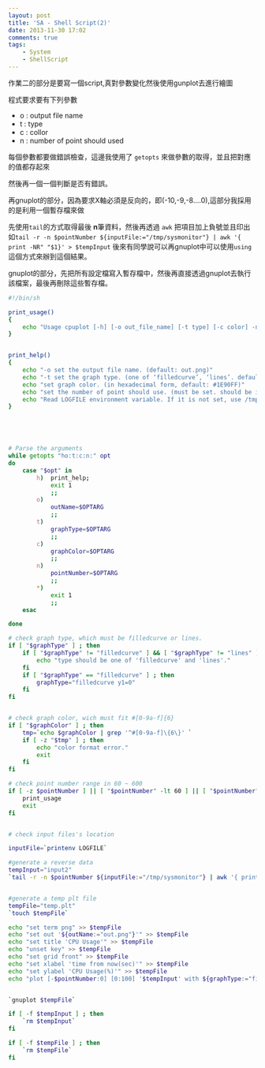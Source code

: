 ```yaml
---
layout: post
title: 'SA - Shell Script(2)'
date: 2013-11-30 17:02
comments: true
tags:
	- System
	- ShellScript
---
```

作業二的部分是要寫一個script,真對參數變化然後使用gunplot去進行繪圖

<!--more-->

程式要求要有下列參數

- o : output file name
- t : type
- c : collor
- n : number of point should used

每個參數都要做錯誤檢查，這邊我使用了 `getopts` 來做參數的取得，並且把對應的值都存起來

然後再一個一個判斷是否有錯誤。

再gnuplot的部分，因為要求X軸必須是反向的，即(-10,-9,-8....0),這部分我採用的是利用一個暫存檔來做

先使用`tail`的方式取得最後 **n**筆資料，然後再透過 `awk` 把項目加上負號並且印出
如`tail -r -n $pointNumber ${inputFile:="/tmp/sysmonitor"} | awk '{ print -NR" "$1}' > $tempInput`
後來有同學說可以再gnuplot中可以使用`using`這個方式來辦到這個結果。

gnuplot的部分，先把所有設定檔寫入暫存檔中，然後再直接透過gnuplot去執行該檔案，最後再刪除這些暫存檔。



``` sh
#!/bin/sh

print_usage()
{
	echo "Usage cpuplot [-h] [-o out_file_name] [-t type] [-c color] -n <60-600>"
}


print_help()
{	
	echo "-o set the output file name. (default: out.png)"
	echo "-t set the graph type. (one of ‘filledcurve’, ‘lines’. default: ‘filledcurve’)"
	echo "set graph color. (in hexadecimal form, default: #1E90FF)"
	echo "set the number of point should use. (must be set. should be in range[60-600]"
	echo "Read LOGFILE environment variable. If it is not set, use /tmp/sysmonitor"
}





# Parse the arguments
while getopts "ho:t:c:n:" opt
do
	case "$opt" in
		h)  print_help; 
		    exit 1 
		    ;;
		o) 
			outName=$OPTARG
			;;
		t) 
			graphType=$OPTARG
			;;
		c) 
			graphColor=$OPTARG
			;;
		n) 
			pointNumber=$OPTARG
			;;
		*)
			exit 1
			;;
	esac

done

# check graph type, which must be filledcurve or lines.
if [ "$graphType" ] ; then
	if [ "$graphType" != "filledcurve" ] && [ "$graphType" != "lines" ] ; then
		echo "type should be one of 'filledcurve' and 'lines'."
	fi	
	if [ "$graphType" == "filledcurve" ] ; then
		graphType="filledcurve y1=0"
	fi	
fi


# check graph color, wich must fit #[0-9a-f]{6}
if [ "$graphColor" ] ; then
	tmp=`echo $graphColor | grep '^#[0-9a-f]\{6\}' `
	if [ -z "$tmp" ] ; then
		echo "color format error."
		exit
	fi
fi

# check point number range in 60 ~ 600
if [ -z $pointNumber ] || [ "$pointNumber" -lt 60 ] || [ "$pointNumber" -gt 600 ] ; then
	print_usage
	exit
fi


# check input files's location

inputFile=`printenv LOGFILE`

#generate a reverse data
tempInput="input2"
`tail -r -n $pointNumber ${inputFile:="/tmp/sysmonitor"} | awk '{ print -NR" "$1}' > $tempInput`


#generate a temp plt file 
tempFile="temp.plt"
`touch $tempFile`

echo "set term png" >> $tempFile
echo "set out '${outName:="out.png"}'" >> $tempFile
echo "set title 'CPU Usage'" >> $tempFile
echo "unset key" >> $tempFile
echo "set grid front" >> $tempFile
echo "set xlabel 'time from now(sec)'" >> $tempFile
echo "set ylabel 'CPU Usage(%)'" >> $tempFile
echo "plot [-$pointNumber:0] [0:100] '$tempInput' with ${graphType:="filledcurve y1=0"} linetype rgb '${graphColor:="#1E90FF"}' " >> $tempFile


`gnuplot $tempFile`

if [ -f $tempInput ] ; then
	`rm $tempInput`
fi

if [ -f $tempFile ] ; then
	`rm $tempFile`
fi



```
